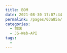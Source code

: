 ```yaml
---
title: BOM
date: 2021-08-30 17:07:44
permalink: /pages/03a85a/
categories:
  - 前端
  - JS-Web-API
tags:
  - 
---
```

